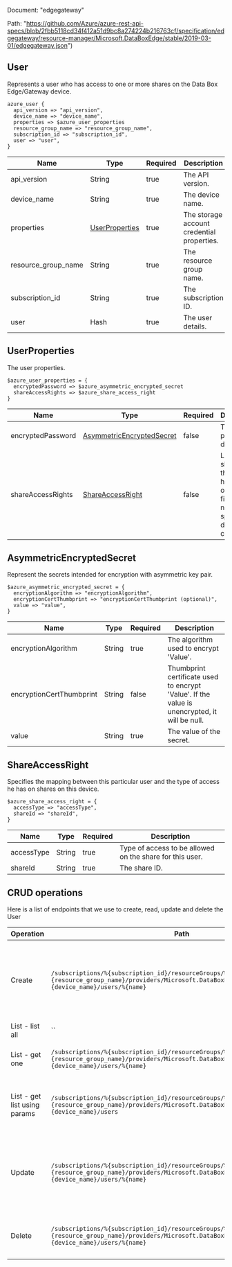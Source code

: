 Document: "edgegateway"


Path: "https://github.com/Azure/azure-rest-api-specs/blob/2fbb5118cd34f412a51d9bc8a274224b216763cf/specification/edgegateway/resource-manager/Microsoft.DataBoxEdge/stable/2019-03-01/edgegateway.json")

## User

Represents a user who has access to one or more shares on the Data Box Edge/Gateway device.

```puppet
azure_user {
  api_version => "api_version",
  device_name => "device_name",
  properties => $azure_user_properties
  resource_group_name => "resource_group_name",
  subscription_id => "subscription_id",
  user => "user",
}
```

| Name        | Type           | Required       | Description       |
| ------------- | ------------- | ------------- | ------------- |
|api_version | String | true | The API version. |
|device_name | String | true | The device name. |
|properties | [UserProperties](#userproperties) | true | The storage account credential properties. |
|resource_group_name | String | true | The resource group name. |
|subscription_id | String | true | The subscription ID. |
|user | Hash | true | The user details. |
        
## UserProperties

The user properties.

```puppet
$azure_user_properties = {
  encryptedPassword => $azure_asymmetric_encrypted_secret
  shareAccessRights => $azure_share_access_right
}
```

| Name        | Type           | Required       | Description       |
| ------------- | ------------- | ------------- | ------------- |
|encryptedPassword | [AsymmetricEncryptedSecret](#asymmetricencryptedsecret) | false | The password details. |
|shareAccessRights | [ShareAccessRight](#shareaccessright) | false | List of shares that the user has rights on. This field should not be specified during user creation. |
        
## AsymmetricEncryptedSecret

Represent the secrets intended for encryption with asymmetric key pair.

```puppet
$azure_asymmetric_encrypted_secret = {
  encryptionAlgorithm => "encryptionAlgorithm",
  encryptionCertThumbprint => "encryptionCertThumbprint (optional)",
  value => "value",
}
```

| Name        | Type           | Required       | Description       |
| ------------- | ------------- | ------------- | ------------- |
|encryptionAlgorithm | String | true | The algorithm used to encrypt 'Value'. |
|encryptionCertThumbprint | String | false | Thumbprint certificate used to encrypt \'Value\'. If the value is unencrypted, it will be null. |
|value | String | true | The value of the secret. |
        
## ShareAccessRight

Specifies the mapping between this particular user and the type of access he has on shares on this device.

```puppet
$azure_share_access_right = {
  accessType => "accessType",
  shareId => "shareId",
}
```

| Name        | Type           | Required       | Description       |
| ------------- | ------------- | ------------- | ------------- |
|accessType | String | true | Type of access to be allowed on the share for this user. |
|shareId | String | true | The share ID. |



## CRUD operations

Here is a list of endpoints that we use to create, read, update and delete the User

| Operation | Path | Verb | Description | OperationID |
| ------------- | ------------- | ------------- | ------------- | ------------- |
|Create|`/subscriptions/%{subscription_id}/resourceGroups/%{resource_group_name}/providers/Microsoft.DataBoxEdge/dataBoxEdgeDevices/%{device_name}/users/%{name}`|Put|Creates a new user or updates an existing user's information on a data box edge/gateway device.|Users_CreateOrUpdate|
|List - list all|``||||
|List - get one|`/subscriptions/%{subscription_id}/resourceGroups/%{resource_group_name}/providers/Microsoft.DataBoxEdge/dataBoxEdgeDevices/%{device_name}/users/%{name}`|Get|Gets the properties of the specified user.|Users_Get|
|List - get list using params|`/subscriptions/%{subscription_id}/resourceGroups/%{resource_group_name}/providers/Microsoft.DataBoxEdge/dataBoxEdgeDevices/%{device_name}/users`|Get|Gets all the users registered on a data box edge/gateway device.|Users_ListByDataBoxEdgeDevice|
|Update|`/subscriptions/%{subscription_id}/resourceGroups/%{resource_group_name}/providers/Microsoft.DataBoxEdge/dataBoxEdgeDevices/%{device_name}/users/%{name}`|Put|Creates a new user or updates an existing user's information on a data box edge/gateway device.|Users_CreateOrUpdate|
|Delete|`/subscriptions/%{subscription_id}/resourceGroups/%{resource_group_name}/providers/Microsoft.DataBoxEdge/dataBoxEdgeDevices/%{device_name}/users/%{name}`|Delete|Deletes the user on a databox edge/gateway device.|Users_Delete|
